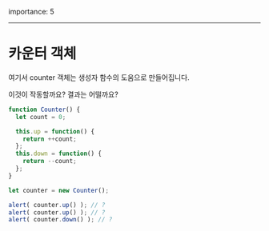 importance: 5

---
# 카운터 객체

여기서 counter 객체는 생성자 함수의 도움으로 만들어집니다.

이것이 작동할까요? 결과는 어떨까요?

```js
function Counter() {
  let count = 0;

  this.up = function() {
    return ++count;
  };
  this.down = function() {
    return --count;
  };
}

let counter = new Counter();

alert( counter.up() ); // ?
alert( counter.up() ); // ?
alert( counter.down() ); // ?
```


